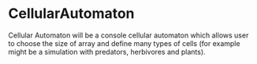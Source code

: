 # CellularAutomaton

Cellular Automaton will be a console cellular automaton which allows user to choose the size of array and define many types of cells (for example might be a simulation with predators, herbivores and plants).